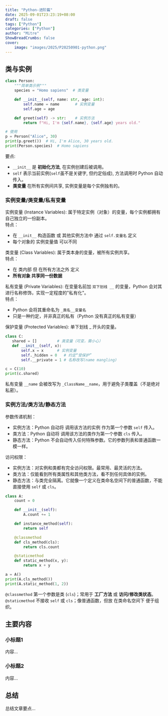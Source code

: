 ```yaml
---
title: "Python-进阶篇"
date: 2025-09-01T23:23:19+08:00
draft: false
tags: ["Python"]
categories: ["Python"]
author: "Mitre"
ShowBreadCrumbs: false
cover:
    image: "images/2025/P20250901-python.png"
---
```


## 类与实例
```python
class Person:
    """简单类示例"""
    species = "Homo sapiens"  # 类变量

    def __init__(self, name: str, age: int):
        self.name = name       # 实例变量
        self.age = age

    def greet(self) -> str:    # 实例方法
        return f"Hi, I'm {self.name}, {self.age} years old."

# 使用
p = Person("Alice", 30)
print(p.greet())  # Hi, I'm Alice, 30 years old.
print(Person.species)  # Homo sapiens
```
要点:  
- `__init__` 是 **初始化方法**, 在实例创建后被调用。  
- `self` 表示当前实例(`self`虽不是关键字, 但约定俗成), 方法调用时 Python 自动传入。  
- **类变量** 在所有实例间共享, 实例变量是每个实例独有的。  
 
 ### 实例变量/类变量/私有变量
实例变量 (Instance Variables): 属于特定实例（对象）的变量，每个实例都拥有自己独立的一份副本。  
特点：
- 在 `__init__` 构造函数 或 其他实例方法中 通过 `self.变量名` 定义  
- 每个对象的 实例变量值 可以不同

类变量 (Class Variables): 属于类本身的变量，被所有实例共享。  
特点：
- 在 类内部 但 在所有方法之外 定义  
- **所有对象 共享同一份数据**  

私有变量 (Private Variables): 在变量名前加 `双下划线 __` 的变量，Python 会对其进行名称修饰，实现一定程度的"私有化"。  
特点：  
- Python 会将其重命名为 `_类名__变量名`  
- 只是一种约定，并非真正的私有（Python 没有真正的私有变量） 

保护变量 (Protected Variables): 单下划线 _ 开头的变量。  


 ```python
class C:
    shared = []         # 类变量（可变，需小心）
    def __init__(self, x):
        self.x = x      # 实例变量
        self._hidden = 0   # 约定“受保护”
        self.__private = 1 # 名称改写(name mangling)

c = C(10)
print(c.shared)
 ```
 私有变量 `__name` 会被改写为 `_ClassName__name`，用于避免子类覆盖（不是绝对私密）。  

 ### 实例方法/类方法/静态方法
参数传递机制：
- 实例方法：Python 自动将 调用该方法的实例 作为第一个参数 `self` 传入。
- 类方法：Python 自动将 调用该方法的类作为第一个参数 `cls` 传入。
- 静态方法：Python 不会自动传入任何特殊参数。它的参数列表和普通函数一模一样。

访问权限：
- 实例方法：对实例和类都有完全访问权限。最常用、最灵活的方法。  
- 类方法：仅能看到所有类属性和其他类方法，看不到任何具体的实例。 
- 静态方法：与类完全隔离。它就像一个定义在类命名空间下的普通函数，不能直接使用 `self` 或 `cls`。  

```python
class A:
    count = 0

    def __init__(self):
        A.count += 1

    def instance_method(self):
        return self

    @classmethod
    def cls_method(cls):
        return cls.count

    @staticmethod
    def static_method(x, y):
        return x + y

a = A()
print(A.cls_method())
print(A.static_method(1, 2))
```
`@classmethod` 第一个参数是类 (`cls`)；常用于 **工厂方法** 或 **访问/修改类状态**。   
`@staticmethod` 不接收 `self` 或 `cls`；像普通函数，但放 在类命名空间下 便于组织。  
 

## 主要内容

### 小标题1

内容...

### 小标题2

内容...

## 总结

总结文章要点...
